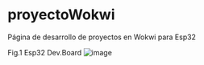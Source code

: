 # proyectoWokwi
Página de desarrollo de proyectos en Wokwi para Esp32

Fig.1
Esp32 Dev.Board
![image](https://github.com/user-attachments/assets/47b14527-1add-4911-abc4-1dbbc6b3d32d)

